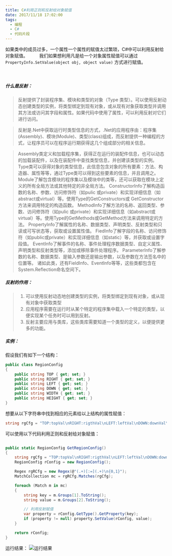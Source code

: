 ```yaml
---
title: C#利用正则和反射给对象赋值
date: 2017/11/18 17:02:00
tags:
  - 编程
  - C#
  - 代码片段
---
```


如果类中的成员过多，一个属性一个属性的赋值太过繁琐，C#中可以利用反射给对象赋值。
　　
我们如果想利用凡是给一个对象属性赋值可以通过 ` PropertyInfo.SetValue(object obj, object value) ` 方式进行赋值。

<!--more-->
　　
##### 什么是反射：

> 反射提供了封装程序集、模块和类型的对象（Type 类型）。可以使用反射动态创建类型的实例，将类型绑定到现有对象，或从现有对象获取类型并调用其方法或访问其字段和属性。如果代码中使用了属性，可以利用反射对它们进行访问。

> 反射是.Net中获取运行时类型信息的方式，.Net的应用程序由：程序集(Assembly)、模块(Module)、类型(class)组成，而反射提供一种编程的方式，让程序员可以在程序运行期获得这几个组成部分的相关信息。

> Assembly类定义和加载程序集，获得正在运行的装配件信息，也可以动态的加载装配件，以及在装配件中查找类型信息，并创建该类型的实例。
Type类可以获得对象的类型信息，此信息包含对象的所有要素：方法、构造器、属性等等，通过Type类可以得到这些要素的信息，并且调用之。
Module了解包含模块的程序集以及模块中的类等，还可以获取在模块上定义的所有全局方法或其他特定的非全局方法。
ConstructorInfo了解构造函数的名称、参数、访问修饰符（如pulic 或private）和实现详细信息（如abstract或virtual）等。使用Type的GetConstructors或 GetConstructor方法来调用特定的构造函数。
> MethodInfo了解方法的名称、返回类型、参数、访问修饰符（如pulic 或private）和实现详细信息（如abstract或virtual）等。使用Type的GetMethods或GetMethod方法来调用特定的方法。
> PropertyInfo了解属性的名称、数据类型、声明类型、反射类型和只读或可写状态等，获取或设置属性值。
> FiedInfo了解字段的名称、访问修饰符（如public或private）和实现详细信息（如static）等，并获取或设置字段值。
> EventInfo了解事件的名称、事件处理程序数据类型、自定义属性、声明类型和反射类型等，添加或移除事件处理程序。
> ParameterInfo了解参数的名称、数据类型、是输入参数还是输出参数，以及参数在方法签名中的位置等。
> 诸如此类，还有FieldInfo、EventInfo等等，这些类都包含在System.Reflection命名空间下。

##### 反射的作用：

> 1. 可以使用反射动态地创建类型的实例，将类型绑定到现有对象，或从现有对象中获取类型
> 2. 应用程序需要在运行时从某个特定的程序集中载入一个特定的类型，以便实现某个任务时可以用到反射。
> 3. 反射主要应用与类库，这些类库需要知道一个类型的定义，以便提供更多的功能。

##### 实例：

假设我们有如下一个结构：

``` csharp
public class RegionConfig
{
    public string TOP { get; set; }
    public string RIGHT { get; set; }
    public string LEFT { get; set; }
    public string DOWN { get; set; }
    public string WIDTH { get; set; }
    public string HEIGHT { get; set; }
}

```

想要从以下字符串中找到相应的元素给以上结构的属性赋值：

``` csharp
string rgCfg = "TOP:topVal\nRIGHT:rigthVal\nLEFT:leftVal\nDOWN:downVal\nWIDTH=1200\nHEIGHT=1300";
```

可以使用以下代码利用正则和反射给对象赋值：

``` csharp

public static RegionConfig GetRegionConfig()
{
    string rgCfg = "TOP:topVal\nRIGHT:rigthVal\nLEFT:leftVal\nDOWN:downVal\nWIDTH=1200\nHEIGHT=1300";
    RegionConfig rConfig = new RegionConfig();

    Regex rgRCfg = new Regex(@"(.+)[:=](.+)\n{0,1}");
    MatchCollection mc = rgRCfg.Matches(rgCfg);

    foreach (Match m in mc)
    {
        string key = m.Groups[1].ToString();
        string value = m.Groups[2].ToString();

        // 利用反射赋值
        var property = rConfig.GetType().GetProperty(key);
        if (property != null) property.SetValue(rConfig, value);
    }

    return rConfig;
}
```

运行结果：
![运行结果](/assets/blogImg/csharpregex.png)